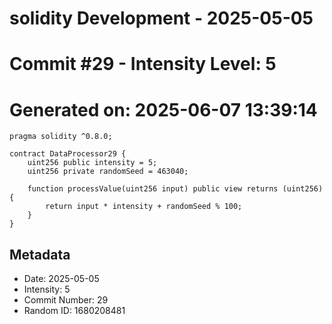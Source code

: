 ﻿# solidity Development - 2025-05-05
# Commit #29 - Intensity Level: 5
# Generated on: 2025-06-07 13:39:14
```solidity
pragma solidity ^0.8.0;

contract DataProcessor29 {
    uint256 public intensity = 5;
    uint256 private randomSeed = 463040;

    function processValue(uint256 input) public view returns (uint256) {
        return input * intensity + randomSeed % 100;
    }
}
```
## Metadata
- Date: 2025-05-05
- Intensity: 5
- Commit Number: 29
- Random ID: 1680208481
